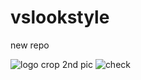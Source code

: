 # vslookstyle
new repo


![logo crop](https://github.com/vlookss/vslookstyle/assets/140504404/6d6f4f17-c99e-4532-a8a8-b784913cf8fa)
2nd pic
![check](https://github.com/vlookss/vslookstyle/assets/140504404/83c5e099-e983-447c-b323-830b2860882f)
